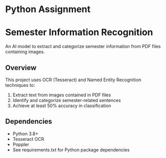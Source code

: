 # Python Assignment
# Semester Information Recognition

An AI model to extract and categorize semester information from PDF files containing images.

## Overview
This project uses OCR (Tesseract) and Named Entity Recognition techniques to:
1. Extract text from images contained in PDF files
2. Identify and categorize semester-related sentences
3. Achieve at least 50% accuracy in classification

## Dependencies
- Python 3.8+
- Tesseract OCR
- Poppler
- See requirements.txt for Python package dependencies